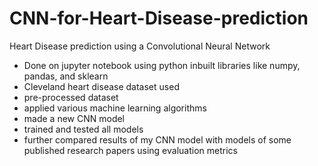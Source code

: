 # CNN-for-Heart-Disease-prediction
Heart Disease prediction using a Convolutional Neural Network
- Done on jupyter notebook using python inbuilt libraries like numpy, pandas, and sklearn
- Cleveland heart disease dataset used
- pre-processed dataset
- applied various machine learning algorithms
- made a new CNN model
- trained and tested all models
- further compared results of my CNN model with models of some published research papers using evaluation metrics
